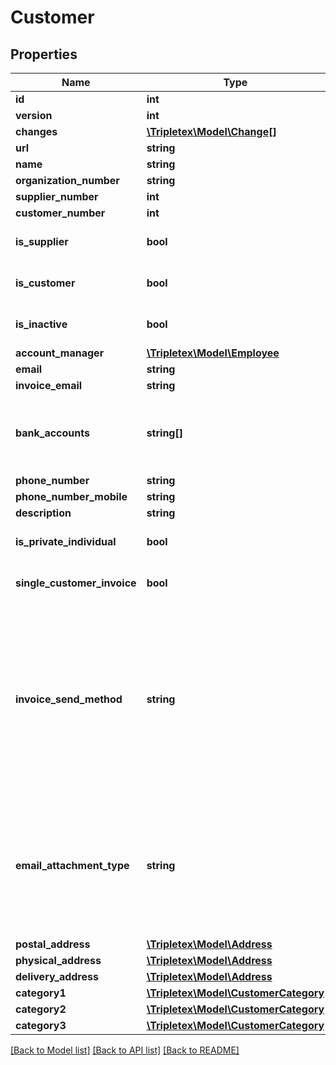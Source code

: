 # Customer

## Properties
Name | Type | Description | Notes
------------ | ------------- | ------------- | -------------
**id** | **int** |  | [optional] 
**version** | **int** |  | [optional] 
**changes** | [**\Tripletex\Model\Change[]**](Change.md) |  | [optional] 
**url** | **string** |  | [optional] 
**name** | **string** |  | 
**organization_number** | **string** |  | [optional] 
**supplier_number** | **int** |  | [optional] 
**customer_number** | **int** |  | [optional] 
**is_supplier** | **bool** |  | [optional] [default to false]
**is_customer** | **bool** |  | [optional] [default to false]
**is_inactive** | **bool** |  | [optional] [default to false]
**account_manager** | [**\Tripletex\Model\Employee**](Employee.md) |  | [optional] 
**email** | **string** |  | [optional] 
**invoice_email** | **string** |  | [optional] 
**bank_accounts** | **string[]** | List of the bank account numbers for this customer. Norwegian bank account numbers only. | [optional] 
**phone_number** | **string** |  | [optional] 
**phone_number_mobile** | **string** |  | [optional] 
**description** | **string** |  | [optional] 
**is_private_individual** | **bool** |  | [optional] [default to false]
**single_customer_invoice** | **bool** | Enables various orders on one customer invoice. | [optional] [default to false]
**invoice_send_method** | **string** | Define the invoicing method for the customer.&lt;br&gt;EMAIL: Send invoices as email.&lt;br&gt;EHF: Send invoices as EHF.&lt;br&gt;EFAKTURA: Send invoices as EFAKTURA.&lt;br&gt;VIPPS: Send invoices through VIPPS.&lt;br&gt;PAPER: Send invoices as paper invoice.&lt;br&gt; | [optional] 
**email_attachment_type** | **string** | Define the invoice attachment type for emailing to the customer.&lt;br&gt;LINK: Send invoice as link in email.&lt;br&gt;ATTACHMENT: Send invoice as attachment in email.&lt;br&gt; | [optional] 
**postal_address** | [**\Tripletex\Model\Address**](Address.md) |  | [optional] 
**physical_address** | [**\Tripletex\Model\Address**](Address.md) |  | [optional] 
**delivery_address** | [**\Tripletex\Model\Address**](Address.md) |  | [optional] 
**category1** | [**\Tripletex\Model\CustomerCategory**](CustomerCategory.md) |  | [optional] 
**category2** | [**\Tripletex\Model\CustomerCategory**](CustomerCategory.md) |  | [optional] 
**category3** | [**\Tripletex\Model\CustomerCategory**](CustomerCategory.md) |  | [optional] 

[[Back to Model list]](../README.md#documentation-for-models) [[Back to API list]](../README.md#documentation-for-api-endpoints) [[Back to README]](../README.md)

